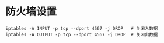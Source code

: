 # 防火墙设置
```shell
iptables -A INPUT -p tcp --dport 4567 -j DROP   # 关闭入数据
iptables -A OUTPUT -p tcp --dport 4567 -j DROP  # 关闭出数据

```